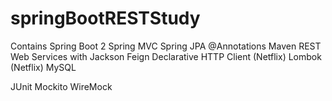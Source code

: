 # springBootRESTStudy


Contains Spring Boot 2
Spring MVC
Spring JPA
@Annotations
Maven
REST Web Services with Jackson
Feign Declarative HTTP Client (Netflix)
Lombok (Netflix)
MySQL

JUnit
Mockito
WireMock
